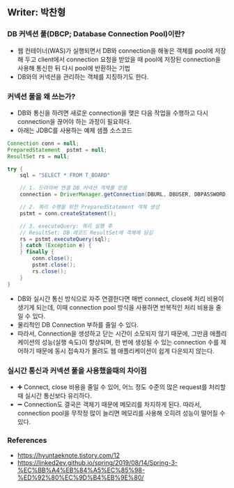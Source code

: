 ## Writer: 박찬형

### DB 커넥션 풀(DBCP; Database Connection Pool)이란?
- 웹 컨테이너(WAS)가 실행되면서 DB와 connection을 해놓은 객체를 pool에 저장해 두고 client에서 connection 요청을 받았을 때 pool에 저장된 connection을 사용해 통신한 뒤 다시 pool에 반환하는 기법
- DB와의 커넥션을 관리하는 객체를 지칭하기도 한다.

### 커넥션 풀을 왜 쓰는가?
- DB와 통신을 하려면 새로운 connection을 맺은 다음 작업을 수행하고 다시 connection을 끊어야 하는 과정이 필요하다.
- 아래는 JDBC를 사용하는 예제 샘플 소스코드

```java
Connection conn = null;
PreparedStatement  pstmt = null;
ResultSet rs = null;

try {
    sql = "SELECT * FROM T_BOARD"

    // 1. 드라이버 연결 DB 커넥션 객체를 얻음
    connection = DriverManager.getConnection(DBURL, DBUSER, DBPASSWORD);

    // 2. 쿼리 수행을 위한 PreparedStatement 객체 생성
    pstmt = conn.createStatement();

    // 3. executeQuery: 쿼리 실행 후
    // ResultSet: DB 레코드 ResultSet에 객체에 담김
    rs = pstmt.executeQuery(sql);
    } catch (Exception e) {
    } finally {
        conn.close();
        pstmt.close();
        rs.close();
    }
}
```
- DB와 실시간 통신 방식으로 자주 연결한다면 매번 connect, close에 처리 비용이 생기게 되는데, 이때 connection pool 방식을 사용하면 반복적인 처리 비용을 줄일 수 있다.
- 물리적인 DB Connection 부하를 줄일 수 있다.
- 따라서, Connection을 생성하고 닫는 시간이 소모되지 않기 때문에, 그만큼 애플리케이션의 성능(실행 속도)이 향상되며, 한 번에 생성될 수 있는 connection 수를 제어하기 때문에 동시 접속자가 몰려도 웹 애플리케이션이 쉽게 다운되지 않는다.

### 실시간 통신과 커넥션 풀을 사용했을때의 차이점
- ➕ Connect, close 비용을 줄일 수 있어, 어느 정도 수준의 많은 request를 처리할때 실시간 통신보다 유리하다.
- ➖ Connection도 결국은 객체기 때문에 메모리를 차지하게 된다. 따라서, connection pool을 무작정 많이 늘리면 메모리를 사용해 오히려 성능이 떨어질 수 있다.

### References
- https://hyuntaeknote.tistory.com/12
- https://linked2ev.github.io/spring/2019/08/14/Spring-3-%EC%BB%A4%EB%84%A5%EC%85%98-%ED%92%80%EC%9D%B4%EB%9E%80/
